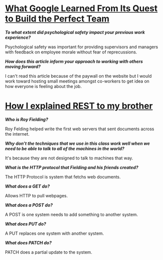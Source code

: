 # [What Google Learned From Its Quest to Build the Perfect Team](https://www.nytimes.com/2016/02/28/magazine/what-google-learned-from-its-quest-to-build-the-perfect-team.html)

***To what extent did psychological safety impact your previous work experience?***

Psychological safety was important for providing supervisors and managers with feedback on employee morale without fear of reprecussions. 

***How does this article inform your approach to working with others moving forward?***

I can't read this article because of the paywall on the website but I would work toward hosting small meetings amongst co-workers to get idea on how everyone is feeling about the job. 

# [How I explained REST to my brother](https://gist.github.com/brookr/5977550)

***Who is Roy Fielding?***

Roy Felding helped write the first web servers that sent documents across the internet.

***Why don’t the techniques that we use in this class work well when we need to be able to talk to all of the machines in the world?***

It's because they are not designed to talk to machines that way.

***What is the HTTP protocol that Fielding and his friends created?***

The HTTP Protocol is system that fetchs web documents. 

***What does a GET do?***

Allows HTTP to pull webpages.

***What does a POST do?***

A POST is one system needs to add something to another system.

***What does PUT do?***

A PUT replaces one system with another system.

***What does PATCH do?***

PATCH does a partial update to the system. 
